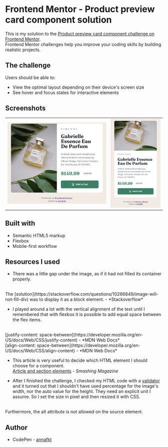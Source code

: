 # Frontend Mentor - Product preview card component solution

This is my solution to the [Product preview card component challenge on Frontend Mentor](https://www.frontendmentor.io/challenges/product-preview-card-component-GO7UmttRfa).
<br>Frontend Mentor challenges help you improve your coding skills by building realistic projects.

## The challenge

Users should be able to:

- View the optimal layout depending on their device's screen size
- See hover and focus states for interactive elements

## Screenshots

<table>
  <tr>
    <td><img src="screenshots/screenshot-desktop.jpg" alt="Screenshot of the desktop layout"></td>
    <td><img src="screenshots/screenshot-mobile.jpg" alt="Screenshot of the mobile layout"></td>
  </tr>
</table>

## Built with

- Semantic HTML5 markup
- Flexbox
- Mobile-first workflow

## Resources I used

- There was a little gap under the image, as if it had not filled its container properly.
<br> 
The [solution](https://stackoverflow.com/questions/10266849/image-will-not-fill-div) was to display it as a block element. - *Stackoverflow*

- I played around a lot with the vertical alignment of the text until I remembered that with flexbox it is possible to add equal space between the flex items.
<br> 
[justify-content: space-between](https://developer.mozilla.org/en-US/docs/Web/CSS/justify-content) - *MDN Web Docs*
<br>
[align-content: space-between](https://developer.mozilla.org/en-US/docs/Web/CSS/align-content) - *MDN Web Docs*

- This article is very useful to decide which HTML element I should choose for a component.<br>
[Article and section elements](https://www.smashingmagazine.com/2022/07/article-section-elements-accessibility/) - *Smashing Magazine*

- After I finished the challenge, I checked my HTML code with a [validator](https://validator.w3.org/) and it turned out that I shouldn't have used percentage for the image's width, nor the auto value for the height. They need an explicit unit I assume. So I set the size in pixel and then resized it with CSS.
<br>
Furthermore, the alt attribute is not allowed on the source element.

## Author

- CodePen - [annafkt](https://codepen.io/annafkt)